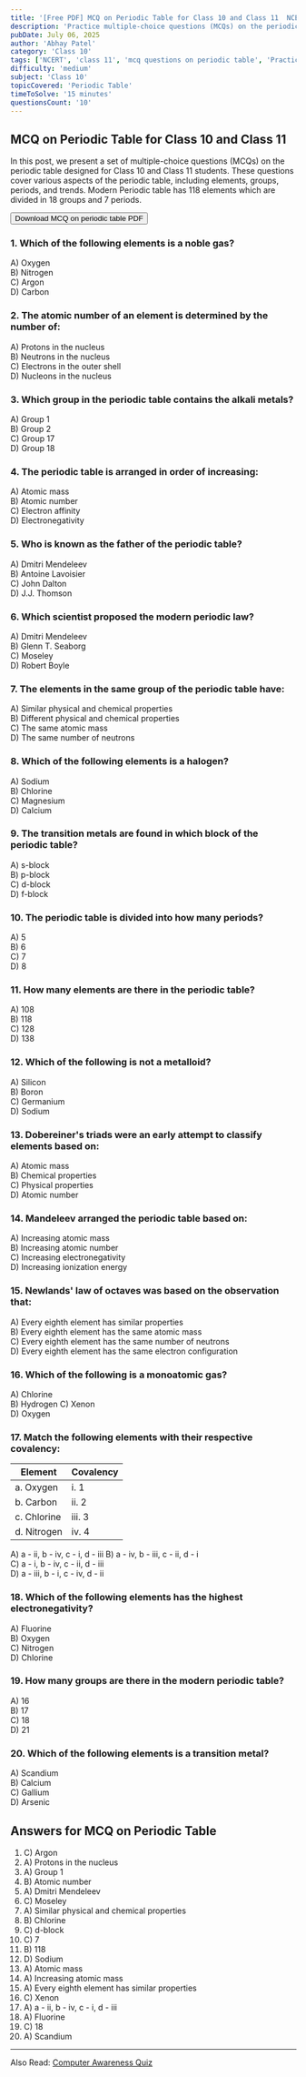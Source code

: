 ```yaml
---
title: '[Free PDF] MCQ on Periodic Table for Class 10 and Class 11  NCERT'
description: 'Practice multiple-choice questions (MCQs) on the periodic table for Class 10 and Class 11 students. Test your knowledge of elements, groups, periods, and trends in the periodic table.'
pubDate: July 06, 2025
author: 'Abhay Patel'
category: 'Class 10'
tags: ['NCERT', 'class 11', 'mcq questions on periodic table', 'Practice Questions']
difficulty: 'medium'
subject: 'Class 10'
topicCovered: 'Periodic Table'
timeToSolve: '15 minutes'
questionsCount: '10'
---
```


## MCQ on Periodic Table for Class 10 and Class 11
In this post, we present a set of multiple-choice questions (MCQs) on the periodic table designed for Class 10 and Class 11 students. These questions cover various aspects of the periodic table, including elements, groups, periods, and trends.
Modern Periodic table has 118 elements which are divided in 18 groups and 7 periods. 

<button class="btn btn-primary" onclick="window.print()">Download MCQ on periodic table PDF</button>

### 1. Which of the following elements is a noble gas?
A) Oxygen  
B) Nitrogen  
C) Argon  
D) Carbon  

### 2. The atomic number of an element is determined by the number of:
A) Protons in the nucleus  
B) Neutrons in the nucleus  
C) Electrons in the outer shell  
D) Nucleons in the nucleus  

### 3. Which group in the periodic table contains the alkali metals?
A) Group 1  
B) Group 2  
C) Group 17  
D) Group 18  

### 4. The periodic table is arranged in order of increasing:
A) Atomic mass  
B) Atomic number  
C) Electron affinity  
D) Electronegativity  

### 5. Who is known as the father of the periodic table?
A) Dmitri Mendeleev  
B) Antoine Lavoisier  
C) John Dalton  
D) J.J. Thomson  

### 6. Which scientist proposed the modern periodic law?
A) Dmitri Mendeleev  
B) Glenn T. Seaborg  
C) Moseley  
D) Robert Boyle  

### 7. The elements in the same group of the periodic table have:
A) Similar physical and chemical properties  
B) Different physical and chemical properties  
C) The same atomic mass  
D) The same number of neutrons  

### 8. Which of the following elements is a halogen?
A) Sodium  
B) Chlorine  
C) Magnesium  
D) Calcium  

### 9. The transition metals are found in which block of the periodic table?
A) s-block  
B) p-block  
C) d-block  
D) f-block  

### 10. The periodic table is divided into how many periods?
A) 5  
B) 6  
C) 7  
D) 8  

### 11. How many elements are there in the periodic table?
A) 108  
B) 118  
C) 128  
D) 138  

### 12. Which of the following is not a metalloid?
A) Silicon  
B) Boron  
C) Germanium  
D) Sodium

### 13. Dobereiner's triads were an early attempt to classify elements based on:
A) Atomic mass  
B) Chemical properties  
C) Physical properties  
D) Atomic number

### 14. Mandeleev arranged the periodic table based on:
A) Increasing atomic mass  
B) Increasing atomic number  
C) Increasing electronegativity  
D) Increasing ionization energy

### 15. Newlands' law of octaves was based on the observation that:
A) Every eighth element has similar properties  
B) Every eighth element has the same atomic mass  
C) Every eighth element has the same number of neutrons  
D) Every eighth element has the same electron configuration

### 16. Which of the following is a monoatomic gas?
A) Chlorine  
B) Hydrogen
C) Xenon  
D) Oxygen

### 17. Match the following elements with their respective covalency:
| Element      | Covalency |
|--------------|-----------|
| a. Oxygen    | i. 1     |
| b. Carbon    | ii. 2    |
| c. Chlorine  | iii. 3   |
| d. Nitrogen  | iv. 4    |

A) a - ii, b - iv, c - i, d - iii
B) a - iv, b - iii, c - ii, d - i  
C) a - i, b - iv, c - ii, d - iii  
D) a - iii, b - i, c - iv, d - ii  

### 18. Which of the following elements has the highest electronegativity?
A) Fluorine  
B) Oxygen  
C) Nitrogen  
D) Chlorine  

### 19. How many groups are there in the modern periodic table?
A) 16  
B) 17  
C) 18  
D) 21

### 20. Which of the following elements is a transition metal?
A) Scandium  
B) Calcium  
C) Gallium  
D) Arsenic

## Answers for MCQ on Periodic Table
1. C) Argon
2. A) Protons in the nucleus
3. A) Group 1
4. B) Atomic number
5. A) Dmitri Mendeleev
6. C) Moseley
7. A) Similar physical and chemical properties
8. B) Chlorine
9. C) d-block
10. C) 7
11. B) 118
12. D) Sodium
13. A) Atomic mass
14. A) Increasing atomic mass
15. A) Every eighth element has similar properties
16. C) Xenon
17. A) a - ii, b - iv, c - i, d - iii
18. A) Fluorine
19. C) 18
20. A) Scandium
---

Also Read: [Computer Awareness Quiz](https://eduware.vercel.app/questions/banking-computer-awareness/)
